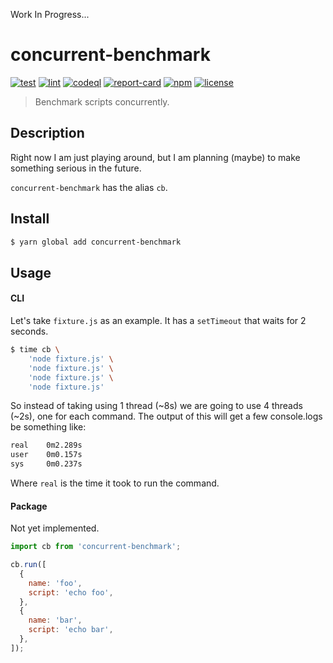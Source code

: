 Work In Progress...

# concurrent-benchmark

[![test][test-badge]][test]
[![lint][lint-badge]][lint]
[![codeql][codeql-badge]][codeql]
[![report-card][report-card-badge]][report-card]
[![npm][npm-badge]][npm]
[![license][license-badge]][repo]

> Benchmark scripts concurrently.

## Description

Right now I am just playing around, but I am planning (maybe) to make something serious in the future.

`concurrent-benchmark` has the alias `cb`.

## Install

```bash
$ yarn global add concurrent-benchmark
```

## Usage

#### CLI

Let's take `fixture.js` as an example.
It has a `setTimeout` that waits for 2 seconds.

```bash
$ time cb \
    'node fixture.js' \
    'node fixture.js' \
    'node fixture.js' \
    'node fixture.js'
```

So instead of taking using 1 thread (~8s) we are going to use 4 threads (~2s), one for each command.
The output of this will get a few console.logs be something like:

```bash
real    0m2.289s
user    0m0.157s
sys     0m0.237s
```

Where `real` is the time it took to run the command.

#### Package

Not yet implemented.

```js
import cb from 'concurrent-benchmark';

cb.run([
  {
    name: 'foo',
    script: 'echo foo',
  },
  {
    name: 'bar',
    script: 'echo bar',
  },
]);
```

[npm]: https://npmjs.org/package/concurrent-benchmark
[repo]: https://github.com/abranhe/concurrent-benchmark
[test]: https://github.com/abranhe/concurrent-benchmark/actions/workflows/test.yml
[lint]: https://github.com/abranhe/concurrent-benchmark/actions/workflows/lint.yml
[codeql]: https://github.com/abranhe/concurrent-benchmark/actions/workflows/codeql.yml
[report-card]: https://goreportcard.com/report/github.com/abranhe/concurrent-benchmark


[npm-badge]: https://img.shields.io/npm/v/concurrent-benchmark
[license-badge]: https://img.shields.io/npm/l/concurrent-benchmark
[test-badge]: https://github.com/abranhe/concurrent-benchmark/workflows/test.yml/badge.svg
[lint-badge]: https://github.com/abranhe/concurrent-benchmark/actions/workflows/lint.yml/badge.svg
[codeql-badge]: https://github.com/abranhe/concurrent-benchmark/actions/workflows/codeql.yml/badge.svg
[report-card-badge]: https://goreportcard.com/badge/github.com/abranhe/concurrent-benchmark